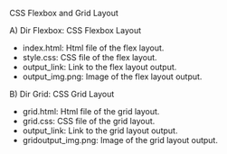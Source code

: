 CSS Flexbox and Grid Layout


A) Dir Flexbox: CSS Flexbox Layout

- index.html: Html file of the flex layout.
- style.css: CSS file of the flex layout.
- output_link: Link to the flex layout output.
- output_img.png: Image of the flex layout output.

 

B) Dir Grid: CSS Grid Layout  

- grid.html: Html file of the grid layout.
- grid.css: CSS file of the grid layout.
- output_link: Link to the grid layout output.
- gridoutput_img.png: Image of the grid layout output.
